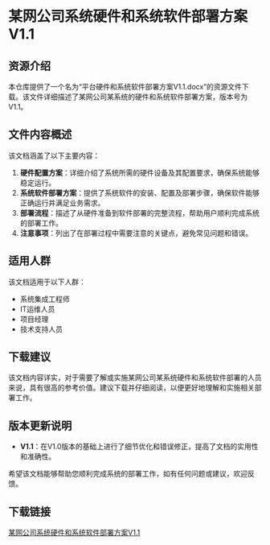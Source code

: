 # 某网公司系统硬件和系统软件部署方案V1.1

## 资源介绍

本仓库提供了一个名为“平台硬件和系统软件部署方案V1.1.docx”的资源文件下载。该文件详细描述了某网公司某系统的硬件和系统软件部署方案，版本号为V1.1。

## 文件内容概述

该文档涵盖了以下主要内容：

1. **硬件配置方案**：详细介绍了系统所需的硬件设备及其配置要求，确保系统能够稳定运行。
2. **系统软件部署方案**：提供了系统软件的安装、配置及部署步骤，确保软件能够正确运行并满足业务需求。
3. **部署流程**：描述了从硬件准备到软件部署的完整流程，帮助用户顺利完成系统的部署工作。
4. **注意事项**：列出了在部署过程中需要注意的关键点，避免常见问题和错误。

## 适用人群

该文档适用于以下人群：

- 系统集成工程师
- IT运维人员
- 项目经理
- 技术支持人员

## 下载建议

该文档内容详实，对于需要了解或实施某网公司某系统硬件和系统软件部署的人员来说，具有很高的参考价值。建议下载并仔细阅读，以便更好地理解和实施相关部署工作。

## 版本更新说明

- **V1.1**：在V1.0版本的基础上进行了细节优化和错误修正，提高了文档的实用性和准确性。

希望该文档能够帮助您顺利完成系统的部署工作，如有任何问题或建议，欢迎反馈。

## 下载链接

[某网公司系统硬件和系统软件部署方案V1.1](https://pan.quark.cn/s/d2fdddb3620f)